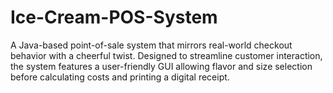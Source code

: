 # Ice-Cream-POS-System
A Java-based point-of-sale system that mirrors real-world checkout behavior with a cheerful twist. Designed to streamline customer interaction, the system features a user-friendly GUI allowing flavor and size selection before calculating costs and printing a digital receipt.
